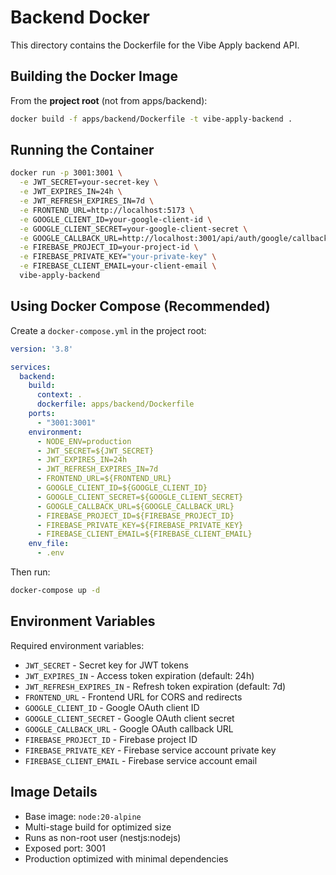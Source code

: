 # Backend Docker

This directory contains the Dockerfile for the Vibe Apply backend API.

## Building the Docker Image

From the **project root** (not from apps/backend):

```bash
docker build -f apps/backend/Dockerfile -t vibe-apply-backend .
```

## Running the Container

```bash
docker run -p 3001:3001 \
  -e JWT_SECRET=your-secret-key \
  -e JWT_EXPIRES_IN=24h \
  -e JWT_REFRESH_EXPIRES_IN=7d \
  -e FRONTEND_URL=http://localhost:5173 \
  -e GOOGLE_CLIENT_ID=your-google-client-id \
  -e GOOGLE_CLIENT_SECRET=your-google-client-secret \
  -e GOOGLE_CALLBACK_URL=http://localhost:3001/api/auth/google/callback \
  -e FIREBASE_PROJECT_ID=your-project-id \
  -e FIREBASE_PRIVATE_KEY="your-private-key" \
  -e FIREBASE_CLIENT_EMAIL=your-client-email \
  vibe-apply-backend
```

## Using Docker Compose (Recommended)

Create a `docker-compose.yml` in the project root:

```yaml
version: '3.8'

services:
  backend:
    build:
      context: .
      dockerfile: apps/backend/Dockerfile
    ports:
      - "3001:3001"
    environment:
      - NODE_ENV=production
      - JWT_SECRET=${JWT_SECRET}
      - JWT_EXPIRES_IN=24h
      - JWT_REFRESH_EXPIRES_IN=7d
      - FRONTEND_URL=${FRONTEND_URL}
      - GOOGLE_CLIENT_ID=${GOOGLE_CLIENT_ID}
      - GOOGLE_CLIENT_SECRET=${GOOGLE_CLIENT_SECRET}
      - GOOGLE_CALLBACK_URL=${GOOGLE_CALLBACK_URL}
      - FIREBASE_PROJECT_ID=${FIREBASE_PROJECT_ID}
      - FIREBASE_PRIVATE_KEY=${FIREBASE_PRIVATE_KEY}
      - FIREBASE_CLIENT_EMAIL=${FIREBASE_CLIENT_EMAIL}
    env_file:
      - .env
```

Then run:

```bash
docker-compose up -d
```

## Environment Variables

Required environment variables:
- `JWT_SECRET` - Secret key for JWT tokens
- `JWT_EXPIRES_IN` - Access token expiration (default: 24h)
- `JWT_REFRESH_EXPIRES_IN` - Refresh token expiration (default: 7d)
- `FRONTEND_URL` - Frontend URL for CORS and redirects
- `GOOGLE_CLIENT_ID` - Google OAuth client ID
- `GOOGLE_CLIENT_SECRET` - Google OAuth client secret
- `GOOGLE_CALLBACK_URL` - Google OAuth callback URL
- `FIREBASE_PROJECT_ID` - Firebase project ID
- `FIREBASE_PRIVATE_KEY` - Firebase service account private key
- `FIREBASE_CLIENT_EMAIL` - Firebase service account email

## Image Details

- Base image: `node:20-alpine`
- Multi-stage build for optimized size
- Runs as non-root user (nestjs:nodejs)
- Exposed port: 3001
- Production optimized with minimal dependencies
